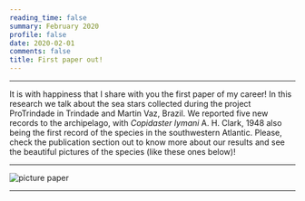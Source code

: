 ```yaml
--- 
reading_time: false
summary: February 2020
profile: false
date: 2020-02-01
comments: false
title: First paper out!
---
```

---

It is with happiness that I share with you the first paper of my career! In this research we talk about the sea stars collected during the project ProTrindade 
in Trindade and Martin Vaz, Brazil. We reported five new records to the archipelago, with _Copidaster lymani_ A. H. Clark, 1948 also being the first record of the species in 
the southwestern Atlantic. Please, check the publication section out to know more about our results and see the beautiful pictures of the species (like these ones below)! 

---
![picture paper](https://raw.githubusercontent.com/rosanafcunha/rosanafcunha/master/static/media/trindade.png "Paper 2020")

---
